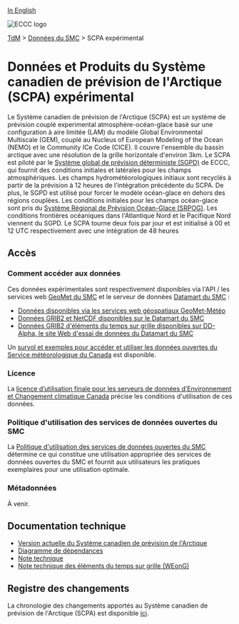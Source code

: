 [In English](readme_caps_en.md)

![ECCC logo](../../img_eccc-logo.png)

[TdM](../../readme_fr.md) > [Données du SMC](../readme_fr.md) > SCPA expérimental

# Données et Produits du Système canadien de prévision de l'Arctique (SCPA) expérimental

Le Système canadien de prévision de l'Arctique (SCPA) est un système de prévision couplé experimental atmosphère-océan-glace basé sur une configuration à aire limitée (LAM) du modèle Global Environmental Multiscale (GEM), couplé au Nucleus of European Modeling of the Ocean (NEMO) et le Community ICe Code (CICE). Il couvre l'ensemble du bassin arctique avec une résolution de la grille horizontale d'environ 3km. Le SCPA est piloté par le [Système global de prévision déterministe (SGPD)](../nwp_gdps/readme_gdps_fr.md) de ECCC, qui fournit des conditions initiales et latérales pour les champs atmosphériques. Les champs hydrométéorologiques initiaux sont recyclés à partir de la prévision à 12 heures de l'intégration précédente du SCPA. De plus, le SGPD est utilisé pour forcer le modèle océan-glace en dehors des régions couplées. Les conditions initiales pour les champs océan-glace sont pris du [Système Régional de Prévision Océan-Glace (SRPOG)](../nwp_riops/readme_riops_fr.md). Les conditions frontières océaniques dans l'Atlantique Nord et le Pacifique Nord viennent du SGPD. Le SCPA tourne deux fois par jour et est initialisé à 00 et 12 UTC respectivement avec une intégration de 48 heures

## Accès

### Comment accéder aux données

Ces données expérimentales sont respectivement disponibles via l'API / les services web [GeoMet du SMC](../../msc-geomet/readme_fr.md) et le serveur de données [Datamart du SMC](../../msc-datamart/readme_fr.md) :

* [Données disponibles via les services web géospatiaux GeoMet-Météo](https://eccc-msc.github.io/open-data/msc-geomet/readme_fr/)
* [Données GRIB2 et NetCDF disponibles sur le Datamart du SMC](readme_caps-datamart_fr.md)
* [Données GRIB2 d'éléments du temps sur grille disponibles sur DD-Alpha, le site Web d'essai de données du Datamart du SMC](readme_caps-weong-datamart_fr.md)

Un [survol et exemples pour accéder et utiliser les données ouvertes du Service météorologique du Canada](../../usage/readme_fr.md) est disponible.

### Licence

La [licence d’utilisation finale pour les serveurs de données d’Environnement et Changement climatique Canada](../../licence/readme_fr.md) précise les conditions d'utilisation de ces données.

### Politique d'utilisation des services de données ouvertes du SMC

La [Politique d'utilisation des services de données ouvertes du SMC](../../usage-policy/readme_fr.md) détermine ce qui constitue une utilisation appropriée des services de données ouvertes du SMC et fournit aux utilisateurs les pratiques exemplaires pour une utilisation optimale.

### Métadonnées

À venir.

## Documentation technique

* [Version actuelle du Système canadien de prévision de l'Arctique](http://collaboration.cmc.ec.gc.ca/cmc/CMOI/product_guide/docs/tech_specifications/tech_specifications_CAPS_f.pdf)
* [Diagramme de dépendances](https://collaboration.cmc.ec.gc.ca/cmc/cmos/public_doc/msc-data/nwep-dependency-diagrams/system_CAPS_fr.svg)
* [Note technique](https://collaboration.cmc.ec.gc.ca/cmc/cmoi/product_guide/docs/tech_notes/technote_caps_f.pdf)
* [Note technique des éléments du temps sur grille (WEonG)](https://collaboration.cmc.ec.gc.ca/cmc/cmoi/product_guide/docs/tech_notes/technote_weong-hrdps_f.pdf)

## Registre des changements 

La chronologie des changements apportés au Système canadien de prévision de l'Arctique (SCPA) est disponible [ici](changelog_caps_fr.md).

